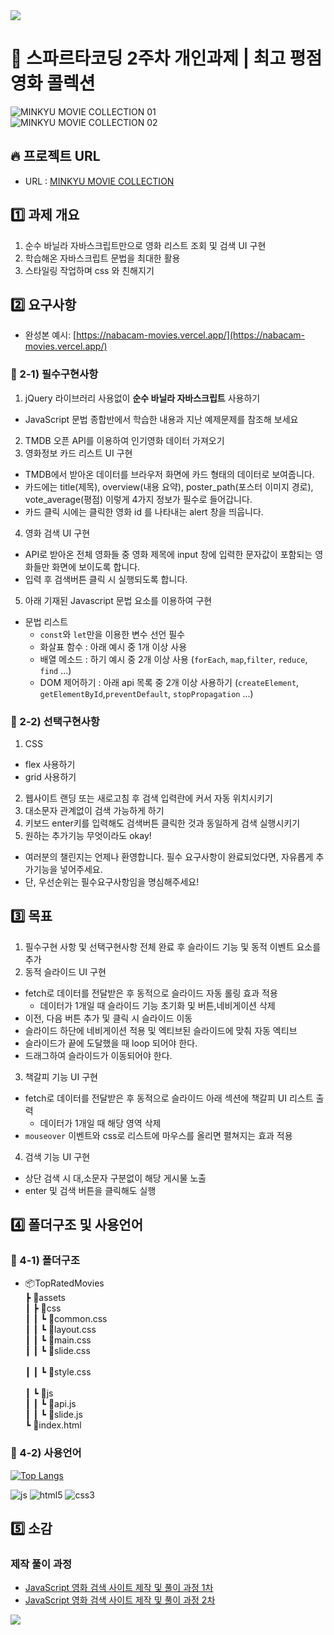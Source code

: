 <img src="https://capsule-render.vercel.app/api?type=모양&color=색상코드&height=높이&section=header&text=텍스트&fontSize=텍스트크기" />

# :ledger: 스파르타코딩 2주차 개인과제 | 최고 평점 영화 콜렉션

![MINKYU MOVIE COLLECTION 01](https://github.com/user-attachments/assets/10654426-d1ae-464b-b8a6-9f637a539d37)
<br/>
![MINKYU MOVIE COLLECTION 02](https://github.com/user-attachments/assets/c1e22b00-3047-4f74-8991-43a26a7a9c57)

## :fire: 프로젝트 URL
- URL : [MINKYU MOVIE COLLECTION](https://rarrit.github.io/TIL/Project/TopRatedMovies/)

## :one: 과제 개요
1. 순수 바닐라 자바스크립트만으로 영화 리스트 조회 및 검색 UI 구현
2. 학습해온 자바스크립트 문법을 최대한 활용
3. 스타일링 작업하며 css 와 친해지기

## :two: 요구사항
- 완성본 예시: [https://nabacam-movies.vercel.app/](https://nabacam-movies.vercel.app/)

### :pushpin: 2-1) 필수구현사항
1. jQuery 라이브러리 사용없이 **순수 바닐라 자바스크립트** 사용하기
  - JavaScript 문법 종합반에서 학습한 내용과 지난 예제문제를 참조해 보세요
2. TMDB 오픈 API를 이용하여 인기영화 데이터 가져오기
3. 영화정보 카드 리스트 UI 구현
  - TMDB에서 받아온 데이터를 브라우저 화면에 카드 형태의 데이터로 보여줍니다.
  - 카드에는 title(제목), overview(내용 요약), poster_path(포스터 이미지 경로), vote_average(평점) 이렇게 4가지 정보가 필수로 들어갑니다.
  - 카드 클릭 시에는 클릭한 영화 id 를 나타내는 alert 창을 띄웁니다.
4. 영화 검색 UI 구현
  - API로 받아온 전체 영화들 중 영화 제목에 input 창에 입력한 문자값이 포함되는 영화들만 화면에 보이도록 합니다.
  - 입력 후 검색버튼 클릭 시 실행되도록 합니다.
5. 아래 기재된 Javascript 문법 요소를 이용하여 구현
  - 문법 리스트
    - `const`와 `let`만을 이용한 변수 선언 필수
    - 화살표 함수 : 아래 예시 중 1개 이상 사용 
    - 배열 메소드 : 하기 예시 중 2개 이상 사용 (`forEach`, `map`,`filter`, `reduce`, `find` ...)
    - DOM 제어하기 : 아래 api 목록 중 2개 이상 사용하기 (`createElement`, `getElementById`,`preventDefault`, `stopPropagation` ...)

### :pushpin: 2-2) 선택구현사항
1. CSS
  - flex 사용하기
  - grid 사용하기
2. 웹사이트 랜딩 또는 새로고침 후 검색 입력란에 커서 자동 위치시키기
3. 대소문자 관계없이 검색 가능하게 하기
4. 키보드 enter키를 입력해도 검색버튼 클릭한 것과 동일하게 검색 실행시키기
5. 원하는 추가기능 무엇이라도 okay!
  - 여러분의 챌린지는 언제나 환영합니다. 필수 요구사항이 완료되었다면, 자유롭게 추가기능을 넣어주세요.
  - 단, 우선순위는 필수요구사항임을 명심해주세요!


## :three: 목표
1. 필수구현 사항 및 선택구현사항 전체 완료 후 슬라이드 기능 및 동적 이벤트 요소를 추가
2. 동적 슬라이드 UI 구현 
  - fetch로 데이터를 전달받은 후 동적으로 슬라이드 자동 롤링 효과 적용
    - 데이터가 1개일 때 슬라이드 기능 초기화 및 버튼,네비게이션 삭제
  - 이전, 다음 버튼 추가 및 클릭 시 슬라이드 이동
  - 슬라이드 하단에 네비게이션 적용 및 엑티브된 슬라이드에 맞춰 자동 엑티브
  - 슬라이드가 끝에 도달했을 때 loop 되어야 한다.
  - 드래그하여 슬라이드가 이동되어야 한다.
3. 책갈피 기능 UI 구현
  - fetch로 데이터를 전달받은 후 동적으로 슬라이드 아래 섹션에 책갈피 UI 리스트 출력
    - 데이터가 1개일 때 해당 영역 삭제
  - `mouseover` 이벤트와 css로 리스트에 마우스를 올리면 펼쳐지는 효과 적용
4. 검색 기능 UI 구현
  - 상단 검색 시 대,소문자 구분없이 해당 게시물 노출 
  - enter 및 검색 버튼을 클릭해도 실행

## :four: 폴더구조 및 사용언어

### :pushpin: 4-1) 폴더구조
- 📦TopRatedMovies<br/>
 ┣ 📂assets<br/>
 ┃ ┣ 📂css<br/>
 ┃ ┃ ┗ 📜common.css<br/>
 ┃ ┃ ┗ 📜layout.css<br/>
 ┃ ┃ ┗ 📜main.css<br/>
 ┃ ┃ ┗ 📜slide.css<br/>   
 ┃ ┃ ┗ 📜style.css<br/>    
 ┃ ┗ 📂js<br/>
 ┃ ┃ ┗ 📜api.js<br/>
 ┃ ┃ ┗ 📜slide.js<br/> 
 ┗ 📜index.html<br/>

### :pushpin: 4-2) 사용언어
[![Top Langs](https://github-readme-stats.vercel.app/api/top-langs/?username=rarrit)](https://github.com/anuraghazra/github-readme-stats)

![js](https://img.shields.io/badge/CSS3-1572B6?style=for-the-badge&logo=css3&logoColor=white) ![html5](https://img.shields.io/badge/HTML5-E34F26?style=for-the-badge&logo=html5&logoColor=white) ![css3](https://img.shields.io/badge/CSS-239120?&style=for-the-badge&logo=css3&logoColor=white)

## :five: 소감

### 제작 풀이 과정
- [JavaScript 영화 검색 사이트 제작 및 풀이 과정 1차](https://rarrit.github.io/til/js/movie-correction/)
- [JavaScript 영화 검색 사이트 제작 및 풀이 과정 2차](https://rarrit.github.io/til/js/movie-correction02/)



<img src="https://capsule-render.vercel.app/api?type=모양&color=색상코드&height=높이&section=footer&text=텍스트&fontSize=텍스트크기" />